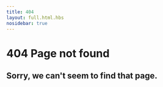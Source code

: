 ```yaml
---
title: 404
layout: full.html.hbs
nosidebar: true
---
```


# 404 Page not found

## Sorry, we can't seem to find that page.